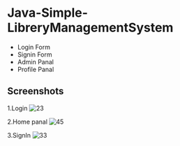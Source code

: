 # Java-Simple-LibreryManagementSystem

* Login Form
* Signin Form
* Admin Panal
* Profile Panal


## Screenshots
1.Login
![23](https://user-images.githubusercontent.com/59562575/112002152-9bedf680-8b45-11eb-82f6-b55b9c736a35.jpg)

2.Home panal
![45](https://user-images.githubusercontent.com/59562575/112002277-b9bb5b80-8b45-11eb-96a4-f35ffad36406.jpg)

3.SignIn
![33](https://user-images.githubusercontent.com/59562575/112002350-ccce2b80-8b45-11eb-83ce-737c7d11015e.jpg)
